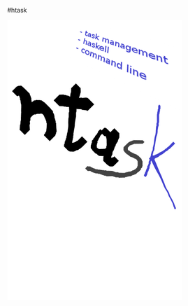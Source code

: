 #htask

![LOGO PLACEHOLDER](https://raw.githubusercontent.com/JaroslawWiosna/htask/htask-logo/htask_logo.png)



